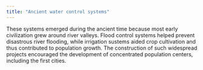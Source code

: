 ```yaml
---
title: "Ancient water control systems"
---
```

These systems emerged during the ancient time because most early civilization grew around river valleys. Flood control systems helped prevent disastrous river flooding, while irrigation sustems aided crop cultivation and thus contributed to population growth. The construction of such widespread projects encouraged the development of concentrated population centers, including the first cities.

